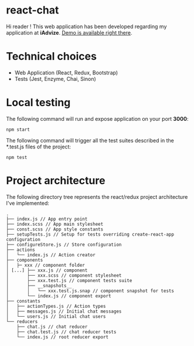 # react-chat

Hi reader ! This web application has been developed regarding my application at **iAdvize**. [Demo is available right there](https://iadvize-test.alexisrobin.me).

# Technical choices

* Web Application (React, Redux, Bootstrap)
* Tests (Jest, Enzyme, Chai, Sinon)

# Local testing
The following command  will run and expose application on your port **3000**:
```
npm start
```

The following command will trigger all the test suites described in the *.test.js files of the project:
```
npm test
```

# Project architecture
The following directory tree represents the react/redux project architecture I've implemented:
```
.
├── index.js // App entry point 
├── index.scss // App main stylesheet
├── const.scss // App style constants
├── setupTests.js // Setup for tests overriding create-react-app configuration
├── configureStore.js // Store configuration
├── actions
│   └── index.js // Action creator
├── components
│   ├─ xxx // component folder
│ [...] ├── xxx.js // component
│       ├── xxx.scss // component stylesheet
│       ├── xxx.test.js // component tests suite
│       ├── __snapshots__
│       │   └── xxx.test.js.snap // component snapshot for tests
│       └── index.js // component export
├── constants
│   ├── actionTypes.js // Action types
│   ├── messages.js // Initial chat messages
│   └── users.js // Initial chat users
└── reducers 
    ├── chat.js // chat reducer
    ├── chat.test.js // chat reducer tests 
    └── index.js // root reducer export
```